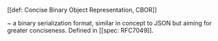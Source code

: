 [[def: Concise Binary Object Representation, CBOR]]

~ a binary serialization format, similar in concept to JSON but aiming for greater conciseness. Defined in [[spec: RFC7049]].
